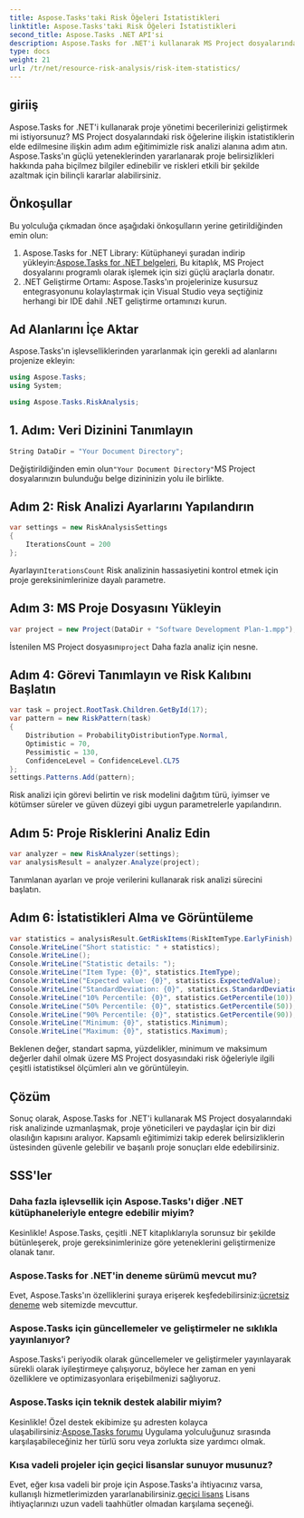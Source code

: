 ```yaml
---
title: Aspose.Tasks'taki Risk Öğeleri İstatistikleri
linktitle: Aspose.Tasks'taki Risk Öğeleri İstatistikleri
second_title: Aspose.Tasks .NET API'si
description: Aspose.Tasks for .NET'i kullanarak MS Project dosyalarındaki risk analizinin gücünü ortaya çıkarın. İçgörüler elde edin, belirsizlikleri azaltın ve proje başarısını zahmetsizce artırın.
type: docs
weight: 21
url: /tr/net/resource-risk-analysis/risk-item-statistics/
---
```

## giriiş
Aspose.Tasks for .NET'i kullanarak proje yönetimi becerilerinizi geliştirmek mi istiyorsunuz? MS Project dosyalarındaki risk öğelerine ilişkin istatistiklerin elde edilmesine ilişkin adım adım eğitimimizle risk analizi alanına adım atın. Aspose.Tasks'ın güçlü yeteneklerinden yararlanarak proje belirsizlikleri hakkında paha biçilmez bilgiler edinebilir ve riskleri etkili bir şekilde azaltmak için bilinçli kararlar alabilirsiniz.
## Önkoşullar
Bu yolculuğa çıkmadan önce aşağıdaki önkoşulların yerine getirildiğinden emin olun:
1.  Aspose.Tasks for .NET Library: Kütüphaneyi şuradan indirip yükleyin:[Aspose.Tasks for .NET belgeleri](https://reference.aspose.com/tasks/net/), Bu kitaplık, MS Project dosyalarını programlı olarak işlemek için sizi güçlü araçlarla donatır.
2. .NET Geliştirme Ortamı: Aspose.Tasks'ın projelerinize kusursuz entegrasyonunu kolaylaştırmak için Visual Studio veya seçtiğiniz herhangi bir IDE dahil .NET geliştirme ortamınızı kurun.

## Ad Alanlarını İçe Aktar
Aspose.Tasks'ın işlevselliklerinden yararlanmak için gerekli ad alanlarını projenize ekleyin:
```csharp
using Aspose.Tasks;
using System;

using Aspose.Tasks.RiskAnalysis;
```

## 1. Adım: Veri Dizinini Tanımlayın
```csharp
String DataDir = "Your Document Directory";
```
 Değiştirildiğinden emin olun`"Your Document Directory"`MS Project dosyalarınızın bulunduğu belge dizininizin yolu ile birlikte.
## Adım 2: Risk Analizi Ayarlarını Yapılandırın
```csharp
var settings = new RiskAnalysisSettings
{
    IterationsCount = 200
};
```
 Ayarlayın`IterationsCount` Risk analizinin hassasiyetini kontrol etmek için proje gereksinimlerinize dayalı parametre.
## Adım 3: MS Proje Dosyasını Yükleyin
```csharp
var project = new Project(DataDir + "Software Development Plan-1.mpp");
```
 İstenilen MS Project dosyasını`project` Daha fazla analiz için nesne.
## Adım 4: Görevi Tanımlayın ve Risk Kalıbını Başlatın
```csharp
var task = project.RootTask.Children.GetById(17);
var pattern = new RiskPattern(task)
{
    Distribution = ProbabilityDistributionType.Normal,
    Optimistic = 70,
    Pessimistic = 130,
    ConfidenceLevel = ConfidenceLevel.CL75
};
settings.Patterns.Add(pattern);
```
Risk analizi için görevi belirtin ve risk modelini dağıtım türü, iyimser ve kötümser süreler ve güven düzeyi gibi uygun parametrelerle yapılandırın.
## Adım 5: Proje Risklerini Analiz Edin
```csharp
var analyzer = new RiskAnalyzer(settings);
var analysisResult = analyzer.Analyze(project);
```
Tanımlanan ayarları ve proje verilerini kullanarak risk analizi sürecini başlatın.
## Adım 6: İstatistikleri Alma ve Görüntüleme
```csharp
var statistics = analysisResult.GetRiskItems(RiskItemType.EarlyFinish).Get(project.RootTask);
Console.WriteLine("Short statistic: " + statistics);
Console.WriteLine();
Console.WriteLine("Statistic details: ");
Console.WriteLine("Item Type: {0}", statistics.ItemType);
Console.WriteLine("Expected value: {0}", statistics.ExpectedValue);
Console.WriteLine("StandardDeviation: {0}", statistics.StandardDeviation);
Console.WriteLine("10% Percentile: {0}", statistics.GetPercentile(10));
Console.WriteLine("50% Percentile: {0}", statistics.GetPercentile(50));
Console.WriteLine("90% Percentile: {0}", statistics.GetPercentile(90));
Console.WriteLine("Minimum: {0}", statistics.Minimum);
Console.WriteLine("Maximum: {0}", statistics.Maximum);
```
Beklenen değer, standart sapma, yüzdelikler, minimum ve maksimum değerler dahil olmak üzere MS Project dosyasındaki risk öğeleriyle ilgili çeşitli istatistiksel ölçümleri alın ve görüntüleyin.

## Çözüm
Sonuç olarak, Aspose.Tasks for .NET'i kullanarak MS Project dosyalarındaki risk analizinde uzmanlaşmak, proje yöneticileri ve paydaşlar için bir dizi olasılığın kapısını aralıyor. Kapsamlı eğitimimizi takip ederek belirsizliklerin üstesinden güvenle gelebilir ve başarılı proje sonuçları elde edebilirsiniz.
## SSS'ler
### Daha fazla işlevsellik için Aspose.Tasks'ı diğer .NET kütüphaneleriyle entegre edebilir miyim?
Kesinlikle! Aspose.Tasks, çeşitli .NET kitaplıklarıyla sorunsuz bir şekilde bütünleşerek, proje gereksinimlerinize göre yeteneklerini geliştirmenize olanak tanır.
### Aspose.Tasks for .NET'in deneme sürümü mevcut mu?
 Evet, Aspose.Tasks'ın özelliklerini şuraya erişerek keşfedebilirsiniz:[ücretsiz deneme](https://releases.aspose.com/) web sitemizde mevcuttur.
### Aspose.Tasks için güncellemeler ve geliştirmeler ne sıklıkla yayınlanıyor?
Aspose.Tasks'i periyodik olarak güncellemeler ve geliştirmeler yayınlayarak sürekli olarak iyileştirmeye çalışıyoruz, böylece her zaman en yeni özelliklere ve optimizasyonlara erişebilmenizi sağlıyoruz.
### Aspose.Tasks için teknik destek alabilir miyim?
Kesinlikle! Özel destek ekibimize şu adresten kolayca ulaşabilirsiniz:[Aspose.Tasks forumu](https://forum.aspose.com/c/tasks/15) Uygulama yolculuğunuz sırasında karşılaşabileceğiniz her türlü soru veya zorlukta size yardımcı olmak.
### Kısa vadeli projeler için geçici lisanslar sunuyor musunuz?
 Evet, eğer kısa vadeli bir proje için Aspose.Tasks'a ihtiyacınız varsa, kullanışlı hizmetlerimizden yararlanabilirsiniz.[geçici lisans](https://purchase.aspose.com/temporary-license/) Lisans ihtiyaçlarınızı uzun vadeli taahhütler olmadan karşılama seçeneği.